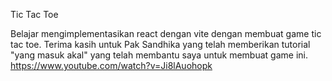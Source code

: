 Tic Tac Toe

Belajar mengimplementasikan react dengan vite dengan membuat game tic tac toe. Terima kasih untuk Pak Sandhika yang telah memberikan tutorial "yang masuk akal" yang telah membantu saya untuk membuat game ini. https://www.youtube.com/watch?v=Ji8lAuohopk
